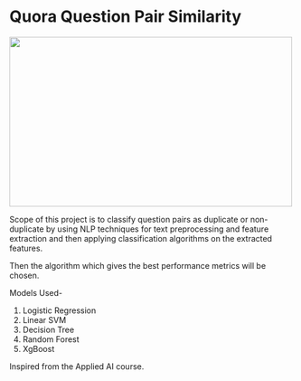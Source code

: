 # Quora Question Pair Similarity

<img src="https://cdn.vox-cdn.com/thumbor/XZOiMSnjfLxakH367c7Og-Bb6v4=/7x0:633x417/1200x800/filters:focal(7x0:633x417)/cdn.vox-cdn.com/assets/1296846/quoralogo.jpg" width=500px height=300px>

Scope of this project is to classify question pairs as duplicate or non-duplicate by using NLP
techniques for text preprocessing and feature extraction and then applying classification algorithms on
the extracted features. 

Then the algorithm which gives the best performance metrics will be chosen.


Models Used-
<ol>
  <li>Logistic Regression</li>
  <li>Linear SVM</li>
  <li>Decision Tree</li>
  <li>Random Forest</li>
  <li>XgBoost</li>
</ol>

<p>Inspired from the Applied AI course.</p>
